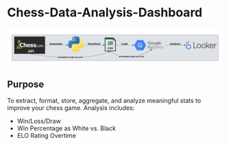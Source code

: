 # Chess-Data-Analysis-Dashboard
![alt text](https://github.com/jackcompton94/Chess-Data-Analysis-Dashboard/blob/main/ChessDashboardDiagram.png)

## Purpose
To extract, format, store, aggregate, and analyze meaningful stats to improve your chess game. Analysis includes:
* Win/Loss/Draw
* Win Percentage as White vs. Black
* ELO Rating Overtime
